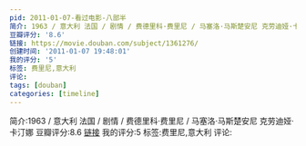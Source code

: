 ```yaml
---
pid: 2011-01-07-看过电影-八部半
简介: 1963 / 意大利 法国 / 剧情 / 费德里科·费里尼 / 马塞洛·马斯楚安尼 克劳迪娅·卡汀娜
豆瓣评分: '8.6'
链接: https://movie.douban.com/subject/1361276/
创建时间: '2011-01-07 19:48:01'
我的评分: '5'
标签: 费里尼,意大利
评论:
tags: [douban]
categories: [timeline]
---
```

简介:1963 / 意大利 法国 / 剧情 / 费德里科·费里尼 / 马塞洛·马斯楚安尼 克劳迪娅·卡汀娜
豆瓣评分:8.6
[链接](https://movie.douban.com/subject/1361276/)
我的评分:5
标签:费里尼,意大利
评论:
